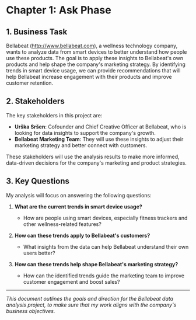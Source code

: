 # Chapter 1: Ask Phase

## 1. Business Task

Bellabeat (<http://www.bellabeat.com>), a wellness technology company, wants to analyze data from smart devices to better understand how people use these products. 
The goal is to apply these insights to Bellabeat's own products and help shape the company's marketing strategy. 
By identifying trends in smart device usage, we can provide recommendations that will help Bellabeat increase engagement with their products and improve customer retention.

## 2. Stakeholders

The key stakeholders in this project are:

- **Urška Sršen**: Cofounder and Chief Creative Officer at Bellabeat, who is looking for data insights to support the company's growth.
- **Bellabeat Marketing Team**: They will use these insights to adjust their marketing strategy and better connect with customers.

These stakeholders will use the analysis results to make more informed, data-driven decisions for the company's marketing and product strategies.

## 3. Key Questions

My analysis will focus on answering the following questions:

1. **What are the current trends in smart device usage?**
   - How are people using smart devices, especially fitness trackers and other wellness-related features?

2. **How can these trends apply to Bellabeat's customers?**
   - What insights from the data can help Bellabeat understand their own users better?

3. **How can these trends help shape Bellabeat's marketing strategy?**
   - How can the identified trends guide the marketing team to improve customer engagement and boost sales?


---
*This document outlines the goals and direction for the Bellabeat data analysis project, to make sure that my work aligns with the company's business objectives.*
